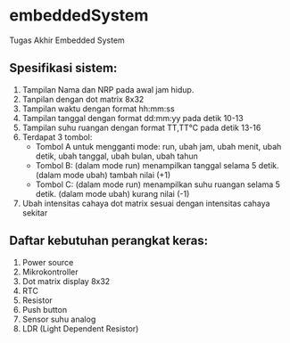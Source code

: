# embeddedSystem
Tugas Akhir Embedded System

## Spesifikasi sistem:
1. Tampilan Nama dan NRP pada awal jam hidup.
2. Tanpilan dengan dot matrix 8x32
3. Tampilan waktu dengan format hh:mm:ss
4. Tampilan tanggal dengan format dd:mm:yy pada detik 10-13
5. Tampilan suhu ruangan dengan format TT,TT°C pada detik 13-16
6. Terdapat 3 tombol:
   - Tombol A untuk mengganti mode: run, ubah jam, ubah menit, ubah detik, ubah tanggal, ubah bulan, ubah tahun
   - Tombol B: (dalam mode run) menampilkan tanggal selama 5 detik. (dalam mode ubah) tambah nilai (+1)
   - Tombol C: (dalam mode run) menampilkan suhu ruangan selama 5 detik. (dalam mode ubah) kurang nilai (-1)
7. Ubah intensitas cahaya dot matrix sesuai dengan intensitas cahaya sekitar

## Daftar kebutuhan perangkat keras:
1. Power source
2. Mikrokontroller
3. Dot matrix display 8x32
4. RTC
5. Resistor
6. Push button
7. Sensor suhu analog
8. LDR (Light Dependent Resistor)
